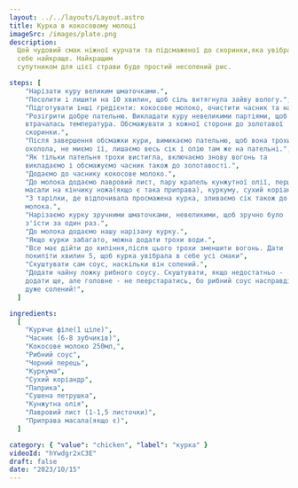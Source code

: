 ```yaml
---
layout: ../../layouts/Layout.astro
title: Курка в кокосовому молоці
imageSrc: /images/plate.png
description:
  Цей чудовий смак ніжної курчати та підсмаженої до скоринки,яка увібрала в
  себе найкраще. Найкращим
  супутником для цієї страви буде простий несолений рис.

steps: [
    "Нарізати куру великим шматочками.",
    "Посолити і лишити на 10 хвилин, щоб сіль витягнула зайву вологу.",
    "Підготувати інші гредієнти: кокосове молоко, очистити часник та нарізати його мілко, дістати всі іншлі приправи.",
    "Розігрити добре пательню. Викладати куру невеликими партіями, щоб не
    втрачалась температура. Обсмажувати з кожної сторони до золотавої
    скоринки.",
    "Після завершення обсмажки кури, вимикаємо пательню, щоб вона трохи
    охолола, не миємо її, лишаємо весь сік і олію там же на пательні.",
    "Як тільки пательня трохи вистигла, включаємо знову вогонь та
    викладаємо і обсмажуємо часник також до золотавості.",
    "Додаємо до часнику кокосове молоко.",
    "До молока додаємо лавровий лист, пару крапель кунжутної олії, перцю,
    масали на кінчику ножа(якщо є така приправа), куркуму, сухий коріандр.",
    "З тарілки, де відпочивала просмажена курка, зливаємо сік також до
    молока.",
    "Нарізаємо курку зручними шматочками, невеликими, щоб зручно було
    з'їсти за один раз.",
    "До молока додаємо нашу нарізану курку.",
    "Якщо курки забагато, можна додати трохи води.",
    "Все має дійти до кипіння,після цього трохи зменшити вогонь. Дати
    покипіти хвилин 5, щоб курка увібрала в себе усі смаки",
    "Скуштувати сам соус, наскільки він солений.",
    "Додати чайну ложку рибного соусу. Скуштувати, якщо недостатньо -
    додати ще, але головне - не пеерстаратись, бо рибний соус насправді
    дуже солений!",
  ]

ingredients:
  [
    "Куряче філе(1 ціле)",
    "Часник (6-8 зубчиків)",
    "Кокосове молоко 250мл,",
    "Рибний соус",
    "Чорний перець",
    "Куркума",
    "Сухий коріандр",
    "Паприка",
    "Сушена петрушка",
    "Кунжутна олія",
    "Лавровий лист (1-1,5 листочки)",
    "Приправа масала(якщо є)",
  ]

category: { "value": "chicken", "label": "курка" }
videoId: "hYwdgr2xC3E"
draft: false
date: "2023/10/15"
---
```

